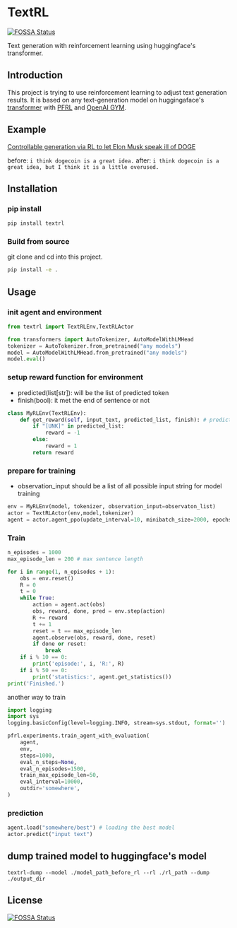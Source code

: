 # TextRL

[![FOSSA Status](https://app.fossa.com/api/projects/git%2Bgithub.com%2Fvoidful%2FTextRL.svg?type=shield)](https://app.fossa.com/projects/git%2Bgithub.com%2Fvoidful%2FTextRL?ref=badge_shield)

Text generation with reinforcement learning using huggingface's transformer.

## Introduction

This project is trying to use reinforcement learning to adjust text generation
results. It is based on any text-generation model on huggingaface's
[transformer](https://github.com/huggingface/transformers) with
[PFRL](https://github.com/pfnet/pfrl) and [OpenAI GYM](https://gym.openai.com).

## Example

[Controllable generation via RL to let Elon Musk speak ill of DOGE ](https://voidful.dev/jupyter/2021/07/25/textrl-elon-musk.html)

before: `i think dogecoin is a great idea.`
after: `i think dogecoin is a great idea, but I think it is a little overused.`

## Installation

### pip install

```bash
pip install textrl
```

### Build from source

git clone and cd into this project.

```bash
pip install -e .
```

## Usage

### init agent and environment

```python
from textrl import TextRLEnv,TextRLActor

from transformers import AutoTokenizer, AutoModelWithLMHead
tokenizer = AutoTokenizer.from_pretrained("any models")
model = AutoModelWithLMHead.from_pretrained("any models")
model.eval()
```

### setup reward function for environment

- predicted(list[str]): will be the list of predicted token
- finish(bool): it met the end of sentence or not

```python
class MyRLEnv(TextRLEnv):
    def get_reward(self, input_text, predicted_list, finish): # predicted will be the list of predicted token
        if "[UNK]" in predicted_list:
            reward = -1
        else:
            reward = 1
        return reward
```

### prepare for training

- observation_input should be a list of all possible input string for model
  training

```python
env = MyRLEnv(model, tokenizer, observation_input=observaton_list)
actor = TextRLActor(env,model,tokenizer)
agent = actor.agent_ppo(update_interval=10, minibatch_size=2000, epochs=20)
```

### Train

```python
n_episodes = 1000
max_episode_len = 200 # max sentence length

for i in range(1, n_episodes + 1):
    obs = env.reset()
    R = 0
    t = 0
    while True:
        action = agent.act(obs)
        obs, reward, done, pred = env.step(action)
        R += reward
        t += 1
        reset = t == max_episode_len
        agent.observe(obs, reward, done, reset)
        if done or reset:
            break
    if i % 10 == 0:
        print('episode:', i, 'R:', R)
    if i % 50 == 0:
        print('statistics:', agent.get_statistics())
print('Finished.')
```

another way to train

```python
import logging
import sys
logging.basicConfig(level=logging.INFO, stream=sys.stdout, format='')

pfrl.experiments.train_agent_with_evaluation(
    agent,
    env,
    steps=1000,
    eval_n_steps=None,
    eval_n_episodes=1500,
    train_max_episode_len=50,
    eval_interval=10000,
    outdir='somewhere',
)
```

### prediction

```python
agent.load("somewhere/best") # loading the best model
actor.predict("input text")
```

## dump trained model to huggingface's model

```shell
textrl-dump --model ./model_path_before_rl --rl ./rl_path --dump ./output_dir
```

## License

[![FOSSA Status](https://app.fossa.com/api/projects/git%2Bgithub.com%2Fvoidful%2FTextRL.svg?type=large)](https://app.fossa.com/projects/git%2Bgithub.com%2Fvoidful%2FTextRL?ref=badge_large)
